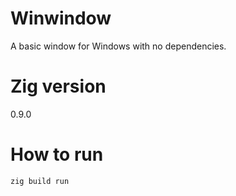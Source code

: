# Winwindow

A basic window for Windows with no dependencies.

# Zig version

0.9.0

# How to run

`zig build run`